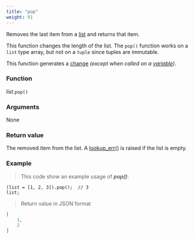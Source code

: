 ```yaml
---
title: "pop"
weight: 91
---
```


Removes the last item from a [list](../../list) and returns that item.

This function changes the length of the list. The `pop()` function works
on a `list` type array, but not on a `tuple` since tuples are immutable.

This function generates a [change](../../../overview/changes) *(except when called on a [variable](../../../overview/variable))*.

### Function

*list*.`pop()`

### Arguments

None

### Return value

The removed item from the list. A [lookup_err()](../../../errors/lookup_err) is raised if the list is empty.

### Example

> This code show an example usage of ***pop()***:

```thingsdb,json_response
(list = [1, 2, 3]).pop();  // 3
list;
```

> Return value in JSON format

```json
[
    1,
    2
]
```
